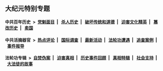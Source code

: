 ## 大纪元特别专题

#### 中共百年历史 &nbsp;>&nbsp; [党魁面目](indexes/nf1176107/README.md?08200430) &nbsp;| &nbsp; [杀人历史](indexes/nf1176106/README.md?08200430) &nbsp;| &nbsp; [破坏传统和道德](indexes/nf1176106/README.md?08200430) &nbsp;| &nbsp; [迫害文化精英](indexes/nf1176111/README.md?08200430) &nbsp;| &nbsp; [篡改历史](indexes/nf1176115/README.md?08200430) &nbsp;| &nbsp; [卖国](indexes/nf1176117/README.md?08200430) 

#### 中共活摘器官 &nbsp;>&nbsp; [热点评论](indexes/nf5879/README.md?08200430) &nbsp;| &nbsp; [国际调查](indexes/nf5947/README.md?08200430) &nbsp;| &nbsp; [最新活动](indexes/nf5883/README.md?08200430) &nbsp;| &nbsp; [法轮功遭遇](indexes/nf5881/README.md?08200430) &nbsp;| &nbsp; [追查案例](indexes/nf5880/README.md?08200430) &nbsp;| &nbsp; [事件报导](indexes/nf5877/README.md?08200430) 

#### 法轮功专辑 &nbsp;>&nbsp; [自焚伪案](indexes/nf5562/README.md?08200430) &nbsp;| &nbsp; [迫害真相](indexes/nf4379/README.md?08200430) &nbsp;| &nbsp; [历史事件回顾](indexes/nf5793/README.md?08200430) &nbsp;| &nbsp; [真相特辑](indexes/nf4389/README.md?08200430) &nbsp;| &nbsp; [社会支持](indexes/nf4386/README.md?08200430) &nbsp;| &nbsp; [大法徒的故事](indexes/nf1147481/README.md?08200430) 

